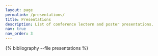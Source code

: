 ```yaml
---
layout: page
permalink: /presentations/
title: Presentations
description: List of conference lectern and poster presentations.
nav: true
nav_order: 3
---
```


<!-- _pages/presentations.md -->
<div class="presentations">

{% bibliography --file presentations %}

</div>
